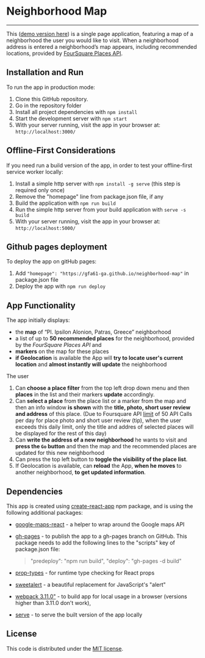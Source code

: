 # Neighborhood Map
---
This ([demo version here](https://gfa61-ga.github.io/neighborhood-map/)) is a single page application, featuring a map of a neighborhood the user you would like to visit. When a neighborhood address is entered a neighborhood’s map appears, including recommended locations, provided by [FourSquare Places API](https://developer.foursquare.com/).

## Installation and Run

To run the app in production mode:
1. Clone this GitHub repository.
2. Go in the repository folder
3. Install all project dependencies with `npm install`
4. Start the development server with `npm start`
5. With your server running, visit the app in your browser at: `http://localhost:3000/`

## Offline-First Considerations

If you need run a build version of the app, in order to test your offline-first service worker locally:
1. Install a simple http server with `npm install -g serve` (this step is required only once)
2. Remove the "homepage" line from package.json file, if any
3. Build the application with `npm run build`
4. Run the simple http server from your build application with `serve -s build`
5. With your server running, visit the app in your browser at: `http://localhost:5000/`

## Github pages deployment

To deploy the app on gitHub pages:
1. Add `"homepage": "https://gfa61-ga.github.io/neighborhood-map"` in package.json file
2. Deploy the app with `npm run deploy`

## App Functionality

The app initially displays:
* the **map** of “Pl. Ipsilon Alonion, Patras, Greece” neighborhood
* a list of up to **50 recommended places** for the neighborhood, provided by the _FourSquare Places API_ and
* **markers** on the map for these places
* **if Geolocation** is available the App will **try to locate user's current location** and **almost instantly will update** the neighborhood

The user
1. Can **choose a place filter** from the top left drop down menu and then **places** in the list and their  markers **update** accordingly.
2. Can **select a place** from the  place list or a marker from the map and then an info window **is shown** with the **title, photo, short user review and address** of this place. (Due to Foursquare API  [limit]( https://developer.foursquare.com/docs/api/troubleshooting/rate-limits) of 50 API Calls per day for place photo and short user review (tip), when the user exceeds this daily limit, only the title and addres of selected places will be displayed for the rest of this day)
3. Can **write the address of a new neighborhood** he wants to visit and **press the `Go` button** and then the map and the recommended places are updated for this new neighborhood
4. Can press the top left button to **toggle the visibility of the place list**.
5. If Geolocation is available, can **reload** the App, **when he moves** to another neighborhood, **to get updated information**.

## Dependencies
This app is created using [create-react-app](https://www.npmjs.com/package/create-react-app) npm package, and is using the following additional packages:
* [google-maps-react](https://www.npmjs.com/package/google-maps-react) - a helper to wrap around the Google maps API
* [gh-pages](https://www.npmjs.com/package/gh-pages) - to publish the app to a gh-pages branch on GitHub. This package needs to add the following lines to the "scripts" key of package.json file:
    >"predeploy": "npm run build",
     "deploy": "gh-pages -d build"

* [prop-types](https://www.npmjs.com/package/prop-types) - for runtime type checking for React props
* [sweetalert](https://www.npmjs.com/package/sweetalert) - a beautiful replacement for JavaScript's "alert"
* [webpack 3.11.0"](https://www.npmjs.com/package/webpack) - to build app for local usage in a browser (versions higher than 3.11.0 don't work),
* [serve](https://www.npmjs.com/package/serve) - to serve the built version of the app locally


## License
This code is distributed under the [MIT license](https://opensource.org/licenses/MIT).
